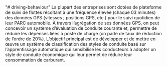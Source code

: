 "# driving-behaviour" 
La plupart des entreprises sont dotées de plateforme de suivi de flottes récoltant à une fréquence élevée (chaque 03 minutes) des données GPS (vitesses ; positions GPS, etc.) pour le suivi quotidien de leur PARC automobile. À travers l’agrégation de ses données GPS, on peut concevoir un système d’évaluation de conduite courante et, permettre de réduire les dépenses liées à poste de charge (on parle de taux de réduction de l’ordre de 20%).
 L’objectif principal est de développer et de mettre en œuvre un système de classification des styles de conduite basé sur l’apprentissage automatique qui sensibilise les conducteurs à adopter  un style de conduite économique qui leur permet de réduire leur consommation de carburant.
